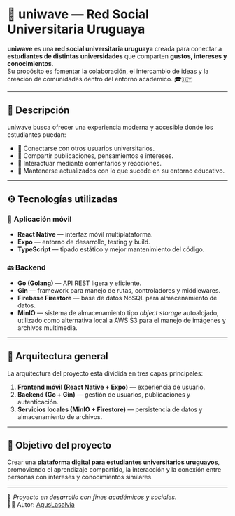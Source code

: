 # 🌊 uniwave — Red Social Universitaria Uruguaya

**uniwave** es una **red social universitaria uruguaya** creada para conectar a **estudiantes de distintas universidades** que comparten **gustos, intereses y conocimientos**.  
Su propósito es fomentar la colaboración, el intercambio de ideas y la creación de comunidades dentro del entorno académico. 🎓🇺🇾

---

## 🧠 Descripción

uniwave busca ofrecer una experiencia moderna y accesible donde los estudiantes puedan:
- 👥 Conectarse con otros usuarios universitarios.
- 📝 Compartir publicaciones, pensamientos e intereses.
- 💬 Interactuar mediante comentarios y reacciones.
- 🔔 Mantenerse actualizados con lo que sucede en su entorno educativo.

---

## ⚙️ Tecnologías utilizadas

### 📱 **Aplicación móvil**
- **React Native** — interfaz móvil multiplataforma.
- **Expo** — entorno de desarrollo, testing y build.
- **TypeScript** — tipado estático y mejor mantenimiento del código.

### 🔙 **Backend**
- **Go (Golang)** — API REST ligera y eficiente.
- **Gin** — framework para manejo de rutas, controladores y middlewares.
- **Firebase Firestore** — base de datos NoSQL para almacenamiento de datos.
- **MinIO** — sistema de almacenamiento tipo *object storage* autoalojado, utilizado como alternativa local a AWS S3 para el manejo de imágenes y archivos multimedia.

---

## 🧩 Arquitectura general

La arquitectura del proyecto está dividida en tres capas principales:
1. **Frontend móvil (React Native + Expo)** — experiencia de usuario.
2. **Backend (Go + Gin)** — gestión de usuarios, publicaciones y autenticación.
3. **Servicios locales (MinIO + Firestore)** — persistencia de datos y almacenamiento de archivos.

---

## 🚀 Objetivo del proyecto
Crear una **plataforma digital para estudiantes universitarios uruguayos**, promoviendo el aprendizaje compartido, la interacción y la conexión entre personas con intereses y conocimientos similares.

---

📍 *Proyecto en desarrollo con fines académicos y sociales.*  
👨‍💻 Autor: [AgusLasalvia](https://github.com/AgusLasalvia)

